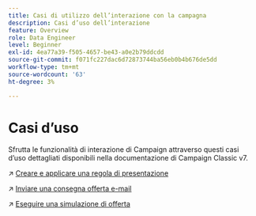 ```yaml
---
title: Casi di utilizzo dell’interazione con la campagna
description: Casi d’uso dell’interazione
feature: Overview
role: Data Engineer
level: Beginner
exl-id: 4ea77a39-f505-4657-be43-a0e2b79ddcdd
source-git-commit: f071fc227dac6d72873744ba56eb0b4b676de5dd
workflow-type: tm+mt
source-wordcount: '63'
ht-degree: 3%

---
```


# Casi d’uso

Sfrutta le funzionalità di interazione di Campaign attraverso questi casi d’uso dettagliati disponibili nella documentazione di Campaign Classic v7.

↗️ [Creare e applicare una regola di presentazione](https://experienceleague.adobe.com/docs/campaign-classic/using/managing-offers/case-study/presentation-rules.html)

↗️ [Inviare una consegna offerta e-mail](https://experienceleague.adobe.com/docs/campaign-classic/using/managing-offers/case-study/offers-on-an-outbound-channel.html)

↗️ [Eseguire una simulazione di offerta](https://experienceleague.adobe.com/docs/campaign-classic/using/managing-offers/case-study/offers-on-an-outbound-channel.html)
